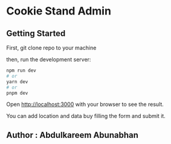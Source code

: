 # Cookie Stand Admin

## Getting Started

First, git clone repo to your machine

then, run the development server:

```bash
npm run dev
# or
yarn dev
# or
pnpm dev
```

Open [http://localhost:3000](http://localhost:3000) with your browser to see the result.

You can add location and data buy filling the form and submit it.

## Author : Abdulkareem Abunabhan
